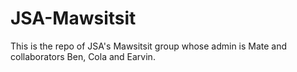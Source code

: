 # JSA-Mawsitsit
This is the repo of JSA's Mawsitsit group whose admin is Mate and collaborators Ben, Cola and Earvin.
